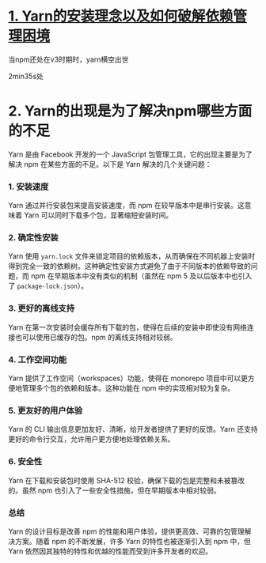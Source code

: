 # [1. Yarn的安装理念以及如何破解依赖管理困境](https://www.bilibili.com/video/BV1rP411f7Wn?p=3&vd_source=a7089a0e007e4167b4a61ef53acc6f7e)

当npm还处在v3时期时，yarn横空出世

2min35s处

# 2. Yarn的出现是为了解决npm哪些方面的不足

Yarn 是由 Facebook 开发的一个 JavaScript 包管理工具，它的出现主要是为了解决 npm 在某些方面的不足。以下是 Yarn 解决的几个关键问题：

### 1. **安装速度**
Yarn 通过并行安装包来提高安装速度，而 npm 在较早版本中是串行安装。这意味着 Yarn 可以同时下载多个包，显著缩短安装时间。

### 2. **确定性安装**
Yarn 使用 `yarn.lock` 文件来锁定项目的依赖版本，从而确保在不同机器上安装时得到完全一致的依赖树。这种确定性安装方式避免了由于不同版本的依赖导致的问题，而 npm 在早期版本中没有类似的机制（虽然在 npm 5 及以后版本中也引入了 `package-lock.json`）。

### 3. **更好的离线支持**
Yarn 在第一次安装时会缓存所有下载的包，使得在后续的安装中即使没有网络连接也可以使用已缓存的包。npm 的离线支持相对较弱。

### 4. **工作空间功能**
Yarn 提供了工作空间（workspaces）功能，使得在 monorepo 项目中可以更方便地管理多个包的依赖和版本。这种功能在 npm 中的实现相对较为复杂。

### 5. **更友好的用户体验**
Yarn 的 CLI 输出信息更加友好、清晰，给开发者提供了更好的反馈。Yarn 还支持更好的命令行交互，允许用户更方便地处理依赖关系。

### 6. **安全性**
Yarn 在下载和安装包时使用 SHA-512 校验，确保下载的包是完整和未被篡改的。虽然 npm 也引入了一些安全性措施，但在早期版本中相对较弱。

### 总结
Yarn 的设计目标是改善 npm 的性能和用户体验，提供更高效、可靠的包管理解决方案。随着 npm 的不断发展，许多 Yarn 的特性也被逐渐引入到 npm 中，但 Yarn 依然因其独特的特性和优越的性能而受到许多开发者的欢迎。